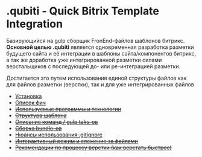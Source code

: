 .qubiti - Quick Bitrix Template Integration
===========================================

Базирующийся на gulp сборщик FronEnd-файлов шаблонов битрикс.
**Основной целью .qubiti** является одновременная разработка разметки будущего сайта и её интеграции в шаблоны сайта/компонентов битрикс, а так же доработка уже интегрированной разметки силами верстальщиков с последующей до- или ре-интеграцией разметки.

Достигается это путем использования единой структуры файлов как для файлов разметки (верстки), так и для уже интегрированных файлов


- [Установка](https://github.com/pr0n1x/qubiti/wiki/install)
- ~~[Список фич](https://github.com/pr0n1x/qubiti/wiki/features)~~
- ~~[Используемые программы и технологии](https://github.com/pr0n1x/qubiti/wiki/technologies)~~
- ~~[Структура шаблона](https://github.com/pr0n1x/qubiti/wiki/template-structure)~~
- ~~[Описание команд / gulp taks-ов](https://github.com/pr0n1x/qubiti/wiki/gulp-tasks)~~
- ~~[Сборка bundle-ов](https://github.com/pr0n1x/qubiti/wiki/bundles)~~
- ~~[Нюансы использования .gitignore](https://github.com/pr0n1x/qubiti/wiki/gitignore-notes)~~
- ~~[Интерактивный режим и слежение за файлами](https://github.com/pr0n1x/qubiti/wiki/interactive-mode)~~
- ~~[Рекомендации по процессу верстки (как верстать быстрее)](https://github.com/pr0n1x/qubiti/wiki/comfortable-layout-coding)~~


